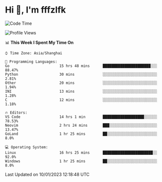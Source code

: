 # Hi 👋, I'm fffzlfk

<!--START_SECTION:waka-->
![Code Time](http://img.shields.io/badge/Code%20Time-26%20hrs%2033%20mins-blue)

![Profile Views](http://img.shields.io/badge/Profile%20Views-4-blue)

📊 **This Week I Spent My Time On** 

```text
⌚︎ Time Zone: Asia/Shanghai

💬 Programming Languages: 
Go                       15 hrs 48 mins      ██████████████████████░░░   88.47% 
Python                   30 mins             ░░░░░░░░░░░░░░░░░░░░░░░░░   2.81% 
Other                    20 mins             ░░░░░░░░░░░░░░░░░░░░░░░░░   1.94% 
INI                      13 mins             ░░░░░░░░░░░░░░░░░░░░░░░░░   1.28% 
C                        12 mins             ░░░░░░░░░░░░░░░░░░░░░░░░░   1.18%

🔥 Editors: 
VS Code                  14 hrs 1 min        ███████████████████░░░░░░   78.53% 
Neovim                   2 hrs 24 mins       ███░░░░░░░░░░░░░░░░░░░░░░   13.47% 
GoLand                   1 hr 25 mins        ██░░░░░░░░░░░░░░░░░░░░░░░   8.0%

💻 Operating System: 
Linux                    16 hrs 25 mins      ███████████████████████░░   92.0% 
Windows                  1 hr 25 mins        ██░░░░░░░░░░░░░░░░░░░░░░░   8.0%

```


 Last Updated on 10/01/2023 12:18:48 UTC
<!--END_SECTION:waka-->
